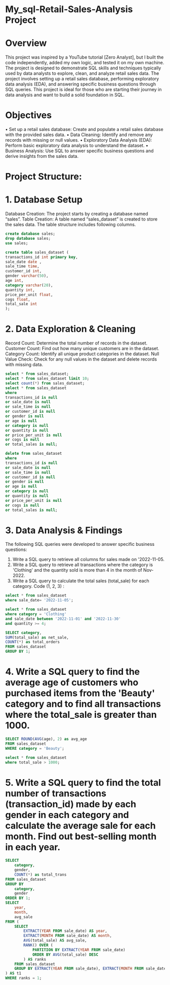 # My_sql-Retail-Sales-Analysis Project
# Overview 
This project was inspired by a YouTube tutorial [Zero Analyst], but I built the code independently, added my own logic, and tested it on my own machine.
The project is designed to demonstrate SQL skills and techniques typically used by data analysts to explore, clean, and analyze retail sales data. The project involves setting up a retail sales database, performing exploratory data analysis (EDA), and answering specific business questions through SQL queries. This project is ideal for those who are starting their journey in data analysis and want to build a solid foundation in SQL.
# Objectives
•	Set up a retail sales database: Create and populate a retail sales database with the provided sales data.
•	Data Cleaning: Identify and remove any records with missing or null values.
•	Exploratory Data Analysis (EDA): Perform basic exploratory data analysis to understand the dataset.
•	Business Analysis: Use SQL to answer specific business questions and derive insights from the sales data.
# Project Structure:
# 1. Database Setup
Database Creation: The project starts by creating a database named “sales”.
Table Creation: A table named “sales_dataset” is created to store the sales data. The table structure includes following columns.
```sql
create database sales;
drop database sales;
use sales;

create table sales_dataset (
transactions_id int primary key,
sale_date date ,
sale_time time,
customer_id int,
gender varchar(50),
age int,
category varchar(20),
quantity int,
price_per_unit float,
cogs float,
total_sale int
);
```
# 2. Data Exploration & Cleaning
Record Count: Determine the total number of records in the dataset.
Customer Count: Find out how many unique customers are in the dataset.
Category Count: Identify all unique product categories in the dataset.
Null Value Check: Check for any null values in the dataset and delete records with missing data.
```sql
select * from sales_dataset;
select * from sales_dataset limit 10;
select count(*) from sales_dataset;
select * from sales_dataset 
where 
transactions_id is null
or sale_date is null
or sale_time is null
or customer_id is null
or gender is null
or age is null
or category is null
or quantity is null
or price_per_unit is null
or cogs is null
or total_sales is null;

delete from sales_dataset
where 
transactions_id is null
or sale_date is null
or sale_time is null
or customer_id is null
or gender is null
or age is null
or category is null
or quantity is null
or price_per_unit is null
or cogs is null
or total_sales is null;

```
# 3. Data Analysis & Findings
The following SQL queries were developed to answer specific business questions:
1.	Write a SQL query to retrieve all columns for sales made on '2022-11-05.
2.	Write a SQL query to retrieve all transactions where the category is 'Clothing' and the quantity sold is more than 4 in the month of Nov-2022.
3.	Write a SQL query to calculate the total sales (total_sale) for each category.
Code (1, 2, 3) :
```sql
select * from sales_dataset
where sale_date= '2022-11-05';

select * from sales_dataset
where category = 'Clothing'
and sale_date between '2022-11-01' and '2022-11-30'
and quantity >= 4;

SELECT category, 
SUM(total_sale) as net_sale,
COUNT(*) as total_orders
FROM sales_dataset
GROUP BY 1;
```
# 4.	Write a SQL query to find the average age of customers who purchased items from the 'Beauty' category and to find all transactions where the total_sale is greater than 1000.

```sql
SELECT ROUND(AVG(age), 2) as avg_age
FROM sales_dataset
WHERE category = 'Beauty';

select * from sales_dataset
where total_sale > 1000; 
```
# 5.	Write a SQL query to find the total number of transactions (transaction_id) made by each gender in each category and calculate the average sale for each month. Find out best-selling month in each year.

```sql
SELECT 
    category,
    gender,
    COUNT(*) as total_trans
FROM sales_dataset
GROUP BY 
    category,
    gender
ORDER BY 1;
SELECT 
    year,
    month,
    avg_sale
FROM (
    SELECT 
        EXTRACT(YEAR FROM sale_date) AS year,
        EXTRACT(MONTH FROM sale_date) AS month,
        AVG(total_sale) AS avg_sale,
        RANK() OVER (
            PARTITION BY EXTRACT(YEAR FROM sale_date)
            ORDER BY AVG(total_sale) DESC
        ) AS ranks
    FROM sales_dataset
    GROUP BY EXTRACT(YEAR FROM sale_date), EXTRACT(MONTH FROM sale_date)
) AS t1
WHERE ranks = 1;
```
